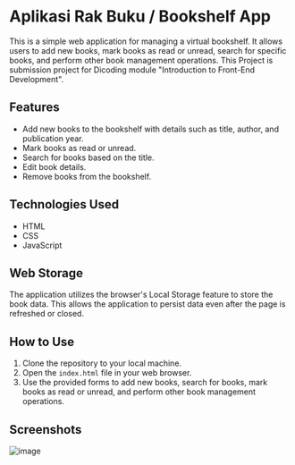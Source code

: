 # Aplikasi Rak Buku / Bookshelf App

This is a simple web application for managing a virtual bookshelf. It allows users to add new books, mark books as read or unread, search for specific books, and perform other book management operations. This Project is submission project for Dicoding module "Introduction to Front-End Development".
## Features

- Add new books to the bookshelf with details such as title, author, and publication year.
- Mark books as read or unread.
- Search for books based on the title.
- Edit book details.
- Remove books from the bookshelf.

## Technologies Used

- HTML
- CSS
- JavaScript

## Web Storage

The application utilizes the browser's Local Storage feature to store the book data. This allows the application to persist data even after the page is refreshed or closed.

## How to Use

1. Clone the repository to your local machine.
2. Open the `index.html` file in your web browser.
3. Use the provided forms to add new books, search for books, mark books as read or unread, and perform other book management operations.

## Screenshots

![image](https://github.com/agung-madani/intro-front-end-dicoding-submission/assets/121701309/05ddcc3f-0050-46cf-9691-f5b9e36fda9f)


